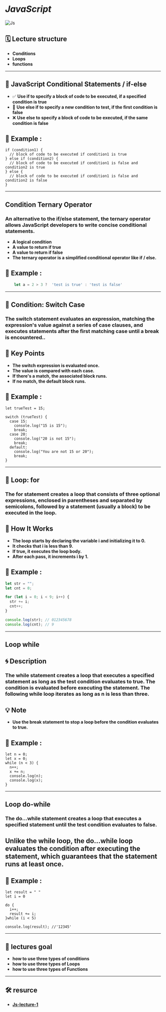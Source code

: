 #  ***JavaScript***
![Js](https://upload.wikimedia.org/wikipedia/commons/thumb/6/6a/JavaScript-logo.png/960px-JavaScript-logo.png)
## 🗓️ Lecture structure

- **Conditions**
- **Loops**
- **functions**

---

## 🧠 JavaScript Conditional Statements / if-else
- ✅ **Use if to specify a block of code to be executed, if a specified condition is true**
- 🔄 **Use else if to specify a new condition to test, if the first condition is false**
- ❌ **Use else to specify a block of code to be executed, if the same condition is false**

## 🧪 **Example :**

``` Js
if (condition1) {
  // block of code to be executed if condition1 is true
} else if (condition2) {
  // block of code to be executed if condition1 is false and condition2 is true
} else {
  // block of code to be executed if condition1 is false and condition2 is false
}

```
---
## Condition Ternary Operator
### **An alternative to the if/else statement, the ternary operator allows JavaScript developers to write concise conditional statements.**
- **A logical condition**
- **A value to return if true**
- **A value to return if false**
- **The ternary operator is a simplified conditional operator like if / else.**

## 🧪 **Example :**
``` js
    let a = 2 > 3 ?  'test is true' : 'test is false'
```

---
## 🔄 **Condition: Switch Case**
### **The switch statement evaluates an expression, matching the expression's value against a series of case clauses, and executes statements after the first matching case until a break is encountered.**.
## 🧩 **Key Points**
- **The switch expression is evaluated once.**
- **The value is compared with each case.**
- **If there's a match, the associated block runs.**
- **If no match, the default block runs.**

## 🧪 **Example :**

``` Js
let trueTest = 15;

switch (trueTest) {
  case 15:
    console.log("15 is 15");
    break;
  case 20:
    console.log("20 is not 15");
    break;
  default:
    console.log("You are not 15 or 20");
    break;
}
```
---
## 🔁 **Loop: for**
### **The for statement creates a loop that consists of three optional expressions, enclosed in parentheses and separated by semicolons, followed by a statement (usually a block) to be executed in the loop.**

## 🧠 **How It Works**
- **The loop starts by declaring the variable i and initializing it to 0.**
- **It checks that i is less than 9.**
- **If true, it executes the loop body.**
- **After each pass, it increments i by 1.**

## 🧪 **Example :**

``` js
let str = "";
let cnt = 0;

for (let i = 0; i < 9; i++) {
  str += i;
  cnt++;
}

console.log(str); // 012345678
console.log(cnt); // 9
```

---

## **Loop while**

## 🌀 **Description**
### **The while statement creates a loop that executes a specified statement as long as the test condition evaluates to true. The condition is evaluated before executing the statement. The following while loop iterates as long as n is less than three.**

## 💡 **Note**
- **Use the break statement to stop a loop before the condition evaluates to true.**

## 🧪 **Example :**

``` Js
let n = 0;
let x = 0;
while (n < 3) {
  n++;
  x += n;
  console.log(n);
  console.log(x);
}
```

---

## **Loop do-while**
### **The do...while statement creates a loop that executes a specified statement until the test condition evaluates to false.**

## **Unlike the while loop, the do...while loop evaluates the condition after executing the statement, which guarantees that the statement runs at least once.**

## 🧪 **Example :**

``` Js
let result = " "
let i = 0

do {
  i++;
  result += i;
}while (i < 5)

console.log(result); //'12345'
```

---

## 🧠 **lectures goal**

- **how to use three types of conditions**
- **how to use three types of Loops**
- **how to use three types of Functions**

---

## 🛠️ **resurce**

- [**Js-lecture-1**](https://www.canva.com/design/DAGVRMGhGek/BBk6e7-80rD60KOpBBjCUg/view?utm_content=DAGVRMGhGek&utm_campaign=designshare&utm_medium=link2&utm_source=uniquelinks&utlId=h91b895d73d#2)